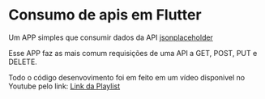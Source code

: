# Consumo de apis em Flutter

Um APP simples que consumir dados da API [jsonplaceholder](https://jsonplaceholder.typicode.com/)

Esse APP faz as mais comum requisições de uma API a GET, POST, PUT e DELETE.

Todo o código desenvovimento foi em feito em um vídeo disponivel no Youtube pelo link:
[Link da Playlist](https://www.youtube.com/playlist?list=PLAnsuxKA_JPZPdlX3Xt4Y_Wn9WArRetVA)
